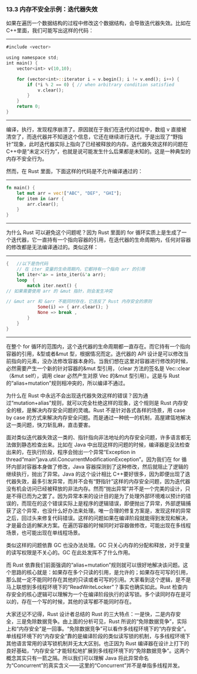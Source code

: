 ### 13.3 内存不安全示例：迭代器失效

如果在遍历一个数据结构的过程中修改这个数据结构，会导致迭代器失效。比如在 C++里面，我们可能写出这样的代码：

---

```rust
#include <vector>

using namespace std;
int main() {
    vector<int> v(10,10);

    for (vector<int>::iterator i = v.begin(); i != v.end(); i++) {
        if (*i % 2 == 0) { // when arbitrary condition satisfied
            v.clear();
        }
    }
    return 0;
}
```

---

编译，执行，发现程序崩溃了。原因就在于我们在迭代的过程中，数组 v 直接被清空了，而迭代器并不知道这个信息，它还在继续进行迭代，于是出现了“野指针”现象，此时迭代器实际上指向了已经被释放的内存。迭代器失效这样的问题在 C++中是“未定义行为”，也就是说可能发生什么后果都是未知的。这是一种典型的内存不安全行为。

然而，在 Rust 里面，下面这样的代码是不允许编译通过的：

---

```rust
fn main() {
    let mut arr = vec!["ABC", "DEF", "GHI"];
    for item in &arr {
        arr.clear();
    }
}
```

---

为什么 Rust 可以避免这个问题呢？因为 Rust 里面的 for 循环实质上是生成了一个迭代器，它一直持有一个指向容器的引用，在迭代器的生命周期内，任何对容器的修改都是无法编译通过的。类似这样：

---

```rust
{   //以下是伪代码
    // 在 iter 变量的生命周期内，它都持有一个指向 arr 的引用
    let iter<'a> = into_iter(&'a arr);
    loop  {
        match iter.next() {
// 如果需要使用 arr 的 &mut 指针，则会发生冲突

// &mut arr 和 &arr 不能同时存在，它违反了 Rust 内存安全的原则
            Some(i) => { arr.clear(); }
            None => break ,
        }
    }
}
```

---

在整个 for 循环的范围内，这个迭代器的生命周期都一直存在。而它持有一个指向容器的引用，&型或者&mut 型，根据情况而定。迭代器的 API 设计是可以修改当前指向的元素，没办法修改容器本身的。当我们想在这里对容器进行修改的时候，必然需要产生一个新的针对容器的&mut 型引用，（clear 方法的签名是 Vec::clear（&mut self），调用 clear 必然产生对原 Vec 的&mut 型引用）。这是与 Rust 的“alias+mutation”规则相冲突的，所以编译不通过。

为什么在 Rust 中永远不会出现迭代器失效这样的错误？因为通过“mutation+alias”规则，就可以完全杜绝这样的现象，这个规则是 Rust 内存安全的根，是解决内存安全问题的灵魂。Rust 不是针对各式各样的场景，用 case by case 的方式来解决内存安全问题。而是通过一种统一的机制，高屋建瓴地解决这一类问题，快刀斩乱麻，直击要害。

面对类似迭代器失效这一类的、指针指向非法地址的内存安全问题，许多语言都无法做到静态检查出来。比如在 Java 中出现这样的问题的时候，编译器是没法检查出来的，在执行阶段，程序会抛出一个异常“Exception in thread“main”java.util.ConcurrentModificationException”。因为我们在 for 循环内部对容器本身做了修改，Java 容器探测到了这种修改，然后就阻止了逻辑的继续执行，抛出了异常。Java 的这个设计相比 C++要好很多，因为即便出现了迭代器失效，最多引发异常，而并不会有“野指针”这样的内存安全问题，因为迭代器没有机会访问已经被释放的非法内存。然而“抛出异常”并不是一个完美的设计，只是不得已而为之罢了。因为异常本来的设计目的是为了处理外部环境难以预计的错误的，而现在的这个错误实际上是程序的逻辑错误，即便抛出了异常，外部逻辑捕获了这个异常，也没什么好办法来处理。唯一合理的修复方案是，发现这样的异常之后，回过头来修复代码错误。这样的问题如果在编译阶段就能得到发现和解决，才是最合适的解决方案。在遍历容器的时候同时对容器做修改，可能出现在多线程场景，也可能出现在单线程场景。

类似这样的问题依靠 GC 也没办法处理。GC 只关心内存的分配和释放，对于变量的读写权限是不关心的。GC 在此处发挥不了什么作用。

而 Rust 依靠我们前面强调的“alias+mutation”规则就可以很好地解决该问题。这个思路的核心就是：如果存在多个只读的引用，是允许的；如果存在可写的引用，那么就一定不能同时存在其他的只读或者可写的引用。大家看到这个逻辑，是不是马上联想到多线程环境下的“ReadWriteLocker”？事实也确实如此。Rust 检查内存安全的核心逻辑可以理解为一个在编译阶段执行的读写锁。多个读同时存在是可以的，存在一个写的时候，其他的读写都不能同时存在。

大家还记不记得，Rust 设计者总结的 Rust 的三大特点：一是快，二是内存安全，三是免除数据竞争。由上面的分析可见，Rust 所说的“免除数据竞争”，实际上和“内存安全”是一回事。“免除数据竞争”可以看作多线程环境下的“内存安全”。单线程环境下的“内存安全”靠的是编译阶段的类似读写锁的机制，与多线程环境下其他语言常用的读写锁机制并无太大区别。也正因为 Rust 编译器在设计上打下的良好基础，“内存安全”才能轻松地扩展到多线程环境下的“免除数据竞争”。这两个概念其实只有一箭之隔。所以我们可以理解 Java 将此异常命名为“Concurrent”的真实含义——这里的“Concurrent”并不是单指多线程并发。

